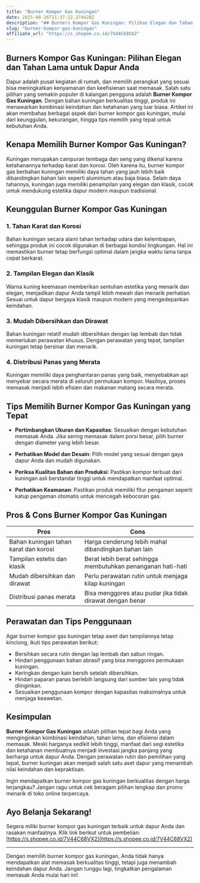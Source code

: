 ```yaml
---
title: "Burner Kompor Gas Kuningan"
date: 2025-08-26T11:37:12.274428Z
description: "## Burners Kompor Gas Kuningan: Pilihan Elegan dan Tahan Lama untuk Dapur Anda..."
slug: "burner-kompor-gas-kuningan"
affiliate_url: "https://s.shopee.co.id/7V44C68VX2"
---
```

## Burners Kompor Gas Kuningan: Pilihan Elegan dan Tahan Lama untuk Dapur Anda

Dapur adalah pusat kegiatan di rumah, dan memilih perangkat yang sesuai bisa meningkatkan kenyamanan dan keefisienan saat memasak. Salah satu pilihan yang semakin populer di kalangan pengguna adalah **Burner Kompor Gas Kuningan**. Dengan bahan kuningan berkualitas tinggi, produk ini menawarkan kombinasi keindahan dan ketahanan yang luar biasa. Artikel ini akan membahas berbagai aspek dari burner kompor gas kuningan, mulai dari keunggulan, kekurangan, hingga tips memilih yang tepat untuk kebutuhan Anda.

## Kenapa Memilih Burner Kompor Gas Kuningan?

Kuningan merupakan campuran tembaga dan seng yang dikenal karena ketahanannya terhadap karat dan korosi. Oleh karena itu, burner kompor gas berbahan kuningan memiliki daya tahan yang jauh lebih baik dibandingkan bahan lain seperti aluminium atau baja biasa. Selain daya tahannya, kuningan juga memiliki penampilan yang elegan dan klasik, cocok untuk mendukung estetika dapur modern maupun tradisional.

## Keunggulan Burner Kompor Gas Kuningan

### 1. Tahan Karat dan Korosi

Bahan kuningan secara alami tahan terhadap udara dan kelembapan, sehingga produk ini cocok digunakan di berbagai kondisi lingkungan. Hal ini memastikan burner tetap berfungsi optimal dalam jangka waktu lama tanpa cepat berkarat.

### 2. Tampilan Elegan dan Klasik

Warna kuning keemasan memberikan sentuhan estetika yang menarik dan elegan, menjadikan dapur Anda tampil lebih mewah dan menarik perhatian. Sesuai untuk dapur bergaya klasik maupun modern yang mengedepankan keindahan.

### 3. Mudah Dibersihkan dan Dirawat

Bahan kuningan relatif mudah dibersihkan dengan lap lembab dan tidak memerlukan perawatan khusus. Dengan perawatan yang tepat, tampilan kuningan tetap bersinar dan menarik.

### 4. Distribusi Panas yang Merata

Kuningan memiliki daya penghantaran panas yang baik, menyebabkan api menyebar secara merata di seluruh permukaan kompor. Hasilnya, proses memasak menjadi lebih efisien dan makanan matang secara merata.

## Tips Memilih Burner Kompor Gas Kuningan yang Tepat

- **Pertimbangkan Ukuran dan Kapasitas**: Sesuaikan dengan kebutuhan memasak Anda. Jika sering memasak dalam porsi besar, pilih burner dengan diameter yang lebih besar.

- **Perhatikan Model dan Desain**: Pilih model yang sesuai dengan gaya dapur Anda dan mudah digunakan.

- **Periksa Kualitas Bahan dan Produksi**: Pastikan kompor terbuat dari kuningan asli berstandar tinggi untuk mendapatkan manfaat optimal.

- **Perhatikan Keamanan**: Pastikan produk memiliki fitur pengaman seperti katup pengaman otomatis untuk mencegah kebocoran gas.

## Pros & Cons Burner Kompor Gas Kuningan

| **Pros** | **Cons** |
| --- | --- |
| Bahan kuningan tahan karat dan korosi | Harga cenderung lebih mahal dibandingkan bahan lain |
| Tampilan estetis dan klasik | Berat lebih berat sehingga membutuhkan penanganan hati-hati |
| Mudah dibersihkan dan dirawat | Perlu perawatan rutin untuk menjaga kilap kuningan |
| Distribusi panas merata | Bisa menggores atau pudar jika tidak dirawat dengan benar |

## Perawatan dan Tips Penggunaan

Agar burner kompor gas kuningan tetap awet dan tampilannya tetap kinclong, ikuti tips perawatan berikut:

- Bersihkan secara rutin dengan lap lembab dan sabun ringan.
- Hindari penggunaan bahan abrasif yang bisa menggores permukaan kuningan.
- Keringkan dengan kain bersih setelah dibersihkan.
- Hindari paparan panas berlebih langsung dari sumber lain yang tidak diinginkan.
- Sesuaikan penggunaan kompor dengan kapasitas maksimalnya untuk menjaga keawetan.

## Kesimpulan

**Burner Kompor Gas Kuningan** adalah pilihan tepat bagi Anda yang menginginkan kombinasi keindahan, tahan lama, dan efisiensi dalam memasak. Meski harganya sedikit lebih tinggi, manfaat dari segi estetika dan ketahanan membuatnya menjadi investasi jangka panjang yang berharga untuk dapur Anda. Dengan perawatan rutin dan pemilihan yang tepat, burner kuningan akan menjadi salah satu aset dapur yang menambah nilai keindahan dan kepraktisan.

Ingin mendapatkan burner kompor gas kuningan berkualitas dengan harga terjangkau? Jangan ragu untuk cek beragam pilihan lengkap dan promo menarik di toko online terpercaya.

## Ayo Belanja Sekarang!

Segera miliki burner kompor gas kuningan terbaik untuk dapur Anda dan rasakan manfaatnya. Klik link berikut untuk pembelian: [https://s.shopee.co.id/7V44C68VX2](https://s.shopee.co.id/7V44C68VX2)

---

Dengan memilih burner kompor gas kuningan, Anda tidak hanya mendapatkan alat memasak berkualitas tinggi, tetapi juga menambah keindahan dapur Anda. Jangan tunggu lagi, tingkatkan pengalaman memasak Anda mulai hari ini!